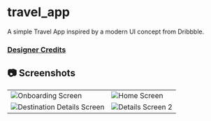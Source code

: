 # travel_app

A simple Travel App inspired by a modern UI concept from Dribbble.

### [Designer Credits](https://dribbble.com/shots/24584225-Travel-Mobile-App)


<!-- <img src="https://github.com/user-attachments/assets/9a1a1541-b26f-49c6-8fa9-ab0f56c09148" width="30%" height="30%" alt="Onboarding Screen" style="margin-right: 10px;">
<img src="https://github.com/user-attachments/assets/a6ce09ec-0a9e-44d3-8d0b-3aad09b7f371" width="30%" height="30%" alt="Home Screen" style="margin-right: 10px;">
<img src="https://github.com/user-attachments/assets/72835416-1af6-48b0-8fbc-4bb8329ed85d" width="30%" height="30%" alt="Destination Details Screen"> -->

## 📷 Screenshots 

<table>
  <tr>
    <td>
     <img src="https://github.com/user-attachments/assets/9a1a1541-b26f-49c6-8fa9-ab0f56c09148" alt="Onboarding Screen"/>
    </td>
    <td>
     <img src="https://github.com/user-attachments/assets/a6ce09ec-0a9e-44d3-8d0b-3aad09b7f371" alt="Home Screen"/>
    </td>
  </tr>
  <tr>
    <td>
     <img src="https://github.com/user-attachments/assets/72835416-1af6-48b0-8fbc-4bb8329ed85d" alt="Destination Details Screen"/>
    </td>
    <td>
      <img src="https://github.com/user-attachments/assets/f11f706a-ef44-4afe-be5b-f8c001d668e8" alt="Details Screen 2" />
    </td>

  </tr>
</table>
